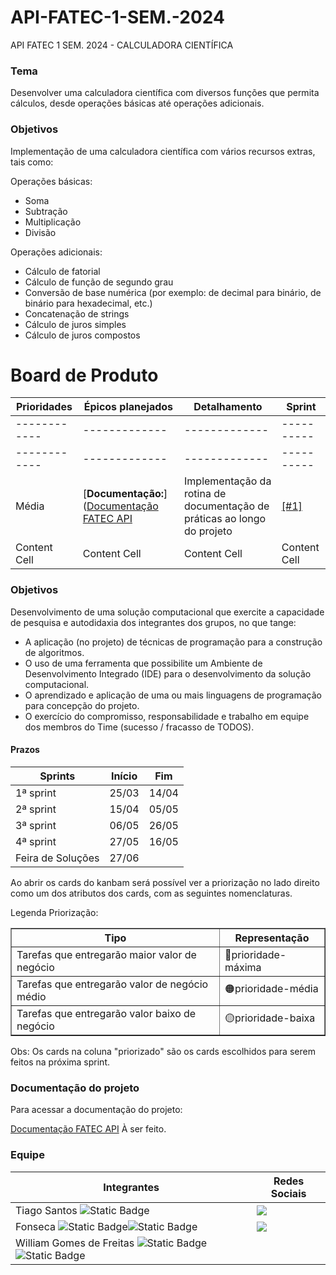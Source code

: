 # API-FATEC-1-SEM.-2024
API FATEC 1 SEM. 2024 - CALCULADORA CIENTÍFICA

### Tema
Desenvolver uma calculadora científica com diversos funções que permita cálculos, desde operações básicas até operações adicionais.

### Objetivos

Implementação de uma calculadora científica com vários recursos extras, tais como:

Operações básicas:

- Soma
- Subtração
- Multiplicação
- Divisão

Operações adicionais:

- Cálculo de fatorial
- Cálculo de função de segundo grau
- Conversão de base numérica (por exemplo: de decimal para binário, de binário para hexadecimal, etc.)
- Concatenação de strings
- Cálculo de juros simples
- Cálculo de juros compostos


# Board de Produto

| Prioridades  | Épicos planejados | Detalhamento  | Sprint    |
| ------------ | -------------    | ------------- | ----------|
| ------------ | -------------    | ------------- | ----------|
| ------------ | -------------    | ------------- | ----------|
| Média | [**Documentação:**]([Documentação FATEC API](https://github.com/CyberNexusFatec/API-FATEC-1-SEM.-2024-DOCUMENTS) | Implementação da rotina de documentação de práticas ao longo do projeto | [[#1]]([https://github.com/ClaraSantosmf/FATEC-API-1-SEMESTRE](https://github.com/CyberNexusFatec/API-FATEC-1-SEM.)/milestone/1)  |
| Content Cell  | Content Cell  | Content Cell  | Content Cell   |


### Objetivos 
  Desenvolvimento de uma solução computacional que exercite a capacidade de pesquisa e autodidaxia dos integrantes dos grupos, no que tange:
- A aplicação (no projeto) de técnicas de programação para a construção de algoritmos.
- O uso de uma ferramenta que possibilite um Ambiente de Desenvolvimento Integrado (IDE) para o desenvolvimento da solução computacional.
- O aprendizado e aplicação de uma ou mais linguagens de programação para concepção do projeto.
- O exercício do compromisso, responsabilidade e trabalho em equipe dos membros do Time (sucesso / fracasso de TODOS).


#### Prazos

| Sprints | Início | Fim |
| ------- | ------ | --- |
| 1ª sprint | 25/03 | 14/04 |
| 2ª sprint | 15/04 | 05/05 |
| 3ª sprint | 06/05 | 26/05 |
| 4ª sprint | 27/05 | 16/05 |
| Feira de Soluções | 27/06 |


Ao abrir os cards do kanbam será possível ver a priorização no lado direito como um dos atributos dos cards, com as seguintes nomenclaturas.

Legenda Priorização:

<table border="1 px">
    <tr>
        <th> Tipo </th>
        <th> Representação </th>
    </tr>
    <tr>
        <td>Tarefas que entregarão maior valor de negócio </td>
        <td>🔴prioridade-máxima</td>
    </tr>
     <tr>
        <td>Tarefas que entregarão valor de negócio médio </td>
        <td>🟠prioridade-média</td>
    </tr>
     <tr>
        <td>Tarefas que entregarão valor baixo de negócio</td>
        <td>🟡prioridade-baixa</td>
    </tr>
</table>

Obs: Os cards na coluna "priorizado" são os cards escolhidos para serem feitos na próxima sprint.
### Documentação do projeto

Para acessar a documentação do projeto:

[Documentação FATEC API](https://github.com/CyberNexusFatec/API-FATEC-1-SEM.-2024-DOCUMENTS)
À ser feito.

### Equipe

| Integrantes | Redes Sociais |
|-------|--------|
|Tiago Santos ![Static Badge](https://img.shields.io/badge/Dev-black)|<a href="[(https://github.com/tiago17santos)" target="_blank"><img src="https://img.shields.io/badge/-black?style=social&logo=github&label=github&color=black" target="_blank"></a>|
|Fonseca ![Static Badge](https://img.shields.io/badge/Scrum_master-pink)![Static Badge](https://img.shields.io/badge/Dev-black)|<a href="https://github.com/ClaraSantosmf" target="_blank"><img src="https://img.shields.io/badge/-black?style=social&logo=github&label=github&color=black" target="_blank"></a>|
|William Gomes de Freitas ![Static Badge](https://img.shields.io/badge/Product_owner-blue)![Static Badge](https://img.shields.io/badge/Dev-black) ||<a href="https://github.com/willigfreitas" target="_blank"><img src="https://img.shields.io/badge/-black?style=social&logo=github&label=github&color=black" target="_blank"></a>|
